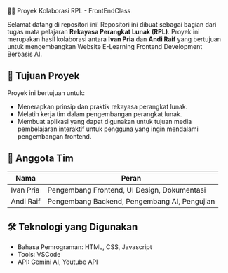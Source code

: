 👨‍💻 Proyek Kolaborasi RPL - FrontEndClass

Selamat datang di repositori ini! Repositori ini dibuat sebagai bagian dari tugas mata pelajaran **Rekayasa Perangkat Lunak (RPL)**. Proyek ini merupakan hasil kolaborasi antara **Ivan Pria** dan **Andi Raif** yang bertujuan untuk mengembangkan Website E-Learning Frontend Development Berbasis AI.

## 🎯 Tujuan Proyek

Proyek ini bertujuan untuk:
- Menerapkan prinsip dan praktik rekayasa perangkat lunak.
- Melatih kerja tim dalam pengembangan perangkat lunak.
- Membuat aplikasi yang dapat digunakan untuk tujuan media pembelajaran interaktif untuk pengguna yang ingin mendalami pengembangan frontend.

## 👥 Anggota Tim
| Nama  | Peran |
|-------|-------|
| Ivan Pria | Pengembang Frontend, UI Design, Dokumentasi |
| Andi Raif | Pengembang Backend, Pengembang AI, Pengujian |

## 🛠️ Teknologi yang Digunakan
- Bahasa Pemrograman: HTML, CSS, Javascript
- Tools: VSCode
- API: Gemini AI, Youtube API
